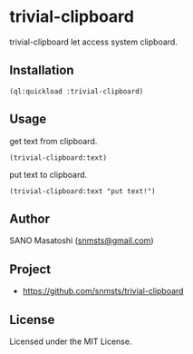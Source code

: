 # trivial-clipboard

trivial-clipboard let access system clipboard.

## Installation

```
(ql:quickload :trivial-clipboard)
```

## Usage

get text from clipboard.

```
(trivial-clipboard:text)
```

put text to clipboard.

```
(trivial-clipboard:text "put text!")
```

## Author
SANO Masatoshi (snmsts@gmail.com)

## Project
 * https://github.com/snmsts/trivial-clipboard

## License
Licensed under the MIT License.
